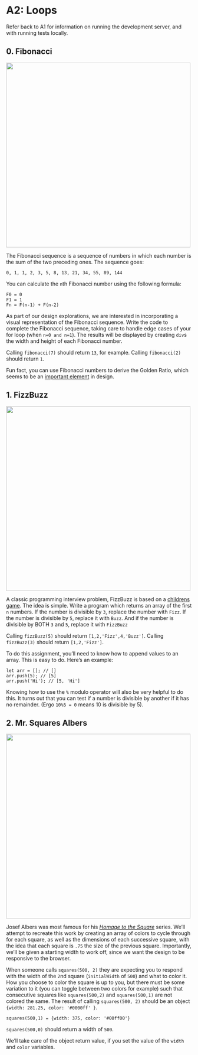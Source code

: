 # A2: Loops

Refer back to A1 for information on running the development server, and with running tests locally.

## 0. Fibonacci

<img src="https://user-images.githubusercontent.com/207651/184181382-cd06aee3-3854-4e67-be24-513b52419de4.gif" width="500">

The Fibonacci sequence is a sequence of numbers in which each number is the sum of the two preceding ones. The sequence goes:
```
0, 1, 1, 2, 3, 5, 8, 13, 21, 34, 55, 89, 144
```

You can calculate the `n`th Fibonacci number using the following formula:
```
F0 = 0
F1 = 1
Fn = F(n-1) + F(n-2)
```

As part of our design explorations, we are interested in incorporating a visual representation of the Fibonacci sequence. Write the code to complete the Fibonacci sequence, taking care to handle edge cases of your for loop (when `n=0 and n=1`). The results will be displayed by creating `div`s the width and height of each Fibonacci number. 

Calling `fibonacci(7)` should return `13`, for example. Calling `fibonacci(2)` should return `1`.

Fun fact, you can use Fibonacci numbers to derive the Golden Ratio, which seems to be an [important element](https://knowyourmeme.com/memes/the-golden-ratio) in design.

## 1. FizzBuzz

<img src="https://user-images.githubusercontent.com/207651/184182727-23367201-407c-4004-9503-4b60dde86046.gif" width="500">

A classic programming interview problem, FizzBuzz is based on a [childrens game](https://en.wikipedia.org/wiki/Fizz_buzz). The idea is simple. Write a program which returns an array of the first `n` numbers. If the number is divisible by `3`, replace the number with `Fizz`. If the number is divisible by `5`, replace it with `Buzz`. And if the number is divisible by BOTH `3` and `5`, replace it with `FizzBuzz`

Calling `fizzBuzz(5)` should return `[1,2,'Fizz',4,'Buzz']`.  Calling `fizzBuzz(3)` should return `[1,2,'Fizz']`.

To do this assignment, you’ll need to know how to append values to an array. This is easy to do. Here’s an example:
```
let arr = []; // []
arr.push(5); // [5]
arr.push('Hi'); // [5, 'Hi']
```

Knowing how to use the `%` modulo operator will also be very helpful to do this. It turns out that you can test if a number is divisible by another if it has no remainder. (Ergo `10%5 = 0` means 10 is divisible by 5).

## 2. Mr. Squares Albers

<img src="https://user-images.githubusercontent.com/207651/184182989-657fe080-afba-4923-b633-07cd60c3fe71.gif" width="500">

Josef Albers was most famous for his [*Homage to the Square*](https://www.moma.org/collection/works/73229) series. We’ll attempt to recreate this work by creating an array of colors to cycle through for each square, as well as the dimensions of each successive square, with the idea that each square is `.75` the size of the previous square. Importantly, we’ll be given a starting width to work off, since we want the design to be responsive to the browser.

When someone calls `squares(500, 2)` they are expecting you to respond with the width of the `2`nd square (`initialWidth` of `500`) and what to color it. How you choose to color the square is up to you, but there must be some variation to it (you can toggle between two colors for example) such that consecutive squares like `squares(500,2)` and `squares(500,1)` are not colored the same. The result of calling `squares(500, 2)` should be an object `{width: 281.25, color: '#0000ff' }`. 

`squares(500,1) = {width: 375, color: '#00ff00'}`

`squares(500,0)` should return a width of `500`.

We’ll take care of the object return value, if you set the value of the `width` and `color` variables.
